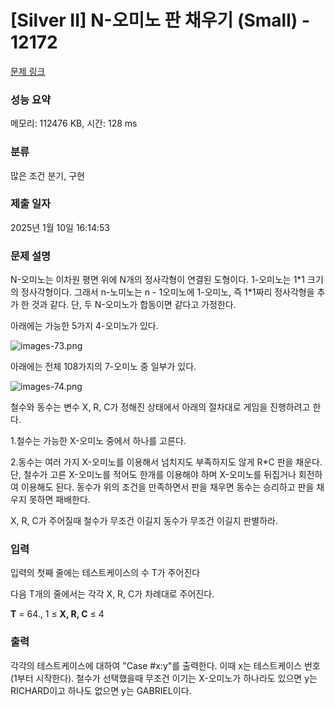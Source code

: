 # [Silver II] N-오미노 판 채우기 (Small) - 12172 

[문제 링크](https://www.acmicpc.net/problem/12172) 

### 성능 요약

메모리: 112476 KB, 시간: 128 ms

### 분류

많은 조건 분기, 구현

### 제출 일자

2025년 1월 10일 16:14:53

### 문제 설명

<p>N-오미노는 이차원 평면 위에 N개의 정사각형이 연결된 도형이다. 1-오미노는 1*1 크기의 정사각형이다. 그래서 n-노미노는 n - 1오미노에 1-오미노, 즉 1*1짜리 정사각형을 추가 한 것과 같다. 단, 두 N-오미노가 합동이면 같다고 가정한다.</p>

<p>아래에는 가능한 5가지 4-오미노가 있다.</p>

<p><img alt="images-73.png" src="https://upload.acmicpc.net/e9ed4bdd-14d6-477c-85f1-4b487f2c094f/-/preview/"></p>

<p>아래에는 전체 108가지의 7-오미노 중 일부가 있다.</p>

<p><img alt="images-74.png" src="https://upload.acmicpc.net/002f9f2d-5cde-4031-9b74-950f14df52b4/-/preview/"></p>

<p>철수와 동수는 변수 X, R, C가 정해진 상태에서 아래의 절차대로 게임을 진행하려고 한다.</p>

<p>1.철수는 가능한 X-오미노 중에서 하나를 고른다.                                    </p>

<p>2.동수는 여러 가지 X-오미노를 이용해서 넘치지도 부족하지도 않게 R*C 판을 채운다. 단, 철수가 고른 X-오미노를 적어도 한개를 이용해야 하며 X-오미노를 뒤집거나 회전하여 이용해도 된다. 동수가 위의 조건을 만족하면서 판을 채우면 동수는 승리하고 판을 채우지 못하면 패배한다.</p>

<p>X, R, C가 주어질때 철수가 무조건 이길지 동수가 무조건 이길지 판별하라.</p>

### 입력 

 <p>입력의 첫째 줄에는 테스트케이스의 수 T가 주어진다</p>

<p>다음 T개의 줄에서는 각각 X, R, C가 차례대로 주어진다.</p>

<p><strong>T</strong> = 64., 1 ≤ <strong>X, R, C</strong> ≤ 4</p>

### 출력 

 <p>각각의 테스트케이스에 대하여 "Case #x:y"를 출력한다. 이때 x는 테스트케이스 번호(1부터 시작한다). 철수가 선택했을때 무조건 이기는 X-오미노가 하나라도 있으면 y는 RICHARD이고 하나도 없으면 y는 GABRIEL이다.</p>

